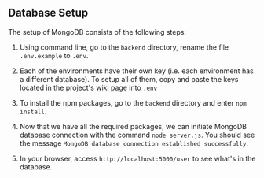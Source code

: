 ## Database Setup
The setup of MongoDB consists of the following steps: 

1. Using command line, go to the `backend` directory, rename the file `.env.example` to `.env`.

2. Each of the environments have their own key (i.e. each environment has a different database). To setup all of them, copy and paste the keys located in the project's [wiki page](https://github.com/ahmedkidwai/Tripmate/wiki) into `.env`

3. To install the npm packages, go to the `backend` directory and enter `npm install`.

4. Now that we have all the required packages, we can initiate  MongoDB database connection with the command `node server.js`. You should see the message `MongoDB database connection established successfully`. 

5. In your browser, access `http://localhost:5000/user` to see what's in the database.  